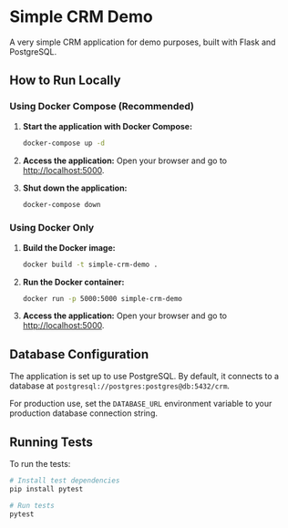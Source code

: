 # Simple CRM Demo

A very simple CRM application for demo purposes, built with Flask and PostgreSQL.

## How to Run Locally

### Using Docker Compose (Recommended)

1.  **Start the application with Docker Compose:**
    ```bash
    docker-compose up -d
    ```

2.  **Access the application:**
    Open your browser and go to [http://localhost:5000](http://localhost:5000).

3.  **Shut down the application:**
    ```bash
    docker-compose down
    ```

### Using Docker Only

1.  **Build the Docker image:**
    ```bash
    docker build -t simple-crm-demo .
    ```

2.  **Run the Docker container:**
    ```bash
    docker run -p 5000:5000 simple-crm-demo
    ```

3.  **Access the application:**
    Open your browser and go to [http://localhost:5000](http://localhost:5000).

## Database Configuration

The application is set up to use PostgreSQL. By default, it connects to a database at `postgresql://postgres:postgres@db:5432/crm`.

For production use, set the `DATABASE_URL` environment variable to your production database connection string.

## Running Tests

To run the tests:

```bash
# Install test dependencies
pip install pytest

# Run tests
pytest
```

